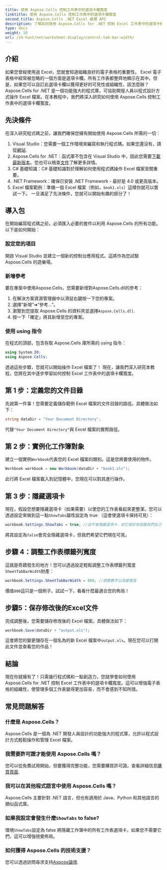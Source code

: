 ```yaml
---
title: 使用 Aspose.Cells 控制工作表中的選項卡欄寬度
linktitle: 使用 Aspose.Cells 控制工作表中的選項卡欄寬度
second_title: Aspose.Cells .NET Excel 處理 API
description: 了解如何使用 Aspose.Cells for .NET 控制 Excel 工作表中的選項卡欄寬度 - 包含有用範例的逐步指南。
type: docs
weight: 10
url: /zh-hant/net/worksheet-display/control-tab-bar-width/
---
```

## 介紹
如果您曾經使用過 Excel，您就會知道組織良好的電子表格的重要性。 Excel 電子表格中經常被忽略的一個方面是選項卡欄，所有工作表都整齊地顯示在其中。但是，如果您可以自訂此選項卡欄以獲得更好的可見性或組織性，該怎麼辦？ Aspose.Cells for .NET 是一個功能強大的程式庫，可協助開發人員以程式設計方式操作 Excel 檔案。在本教程中，我們將深入研究如何使用 Aspose.Cells 控制工作表中的選項卡欄寬度。 
## 先決條件
在深入研究程式碼之前，讓我們確保您擁有開始使用 Aspose.Cells 所需的一切：
1.  Visual Studio：您需要一個工作環境來編寫和執行程式碼。如果您還沒有，請從[網站](https://visualstudio.microsoft.com/).
2. Aspose.Cells for .NET：函式庫不包含在 Visual Studio 中，因此您需要[下載最新版本](https://releases.aspose.com/cells/net/)。您也可以檢查[文件](https://reference.aspose.com/cells/net/)了解更多詳情。
3. C# 基礎知識：C# 基礎知識對於理解如何使用程式碼操作 Excel 檔案至關重要。
4. .NET Framework：確保已安裝 .NET Framework - 最好是 4.0 或更高版本。
5.  Excel 檔案範例：準備一個 Excel 檔案（例如，`book1.xls`）這樣你就可以嘗試一下。
一旦滿足了先決條件，您就可以開始有趣的部分了！
## 導入包
在開始編寫程式碼之前，必須匯入必要的套件以利用 Aspose.Cells 的所有功能。以下是如何開始：
### 設定您的項目
開啟 Visual Studio 並建立一個新的控制台應用程式。這將作為您試驗 Aspose.Cells 的遊樂場。
### 新增參考
要在專案中使用Aspose.Cells，您需要新增對Aspose.Cells.dll的參考：
1. 在解決方案資源管理器中以滑鼠右鍵按一下您的專案。
2. 選擇“新增”➜“參考...”。
3. 瀏覽到您提取 Aspose.Cells 的資料夾並選擇`Aspose.Cells.dll`.
4. 按一下「確定」將其新增至您的專案。
### 使用 using 指令
在程式的頂部，包含存取 Aspose.Cells 庫所需的 using 指令：
```csharp
using System.IO;
using Aspose.Cells;
```
透過這些步驟，您就可以開始操作 Excel 檔案了！
現在，讓我們深入研究本教程，您將在其中逐步學習如何控制 Excel 工作表中的選項卡欄寬度。
## 第 1 步：定義您的文件目錄
先說第一件事！您需要定義儲存範例 Excel 檔案的文件目錄的路徑。具體做法如下：
```csharp
string dataDir = "Your Document Directory";
```
代替`"Your Document Directory"`與 Excel 檔案的實際路徑。
## 第 2 步：實例化工作簿對象
建立一個實例`Workbook`代表您的 Excel 檔案的類別。這是您將要使用的物件。
```csharp
Workbook workbook = new Workbook(dataDir + "book1.xls");
```
此行將 Excel 檔案載入到記憶體中，您現在可以對其進行操作。
## 第 3 步：隱藏選項卡
現在，假設您想要隱藏選項卡（如果需要）以使您的工作表看起來更整潔。您可以透過設定來做到這一點`ShowTabs`屬性設定為 true （這會使選項卡保持可見）：
```csharp
workbook.Settings.ShowTabs = true; //這不會隱藏選項卡，但它很好地提醒我們自己！
```
將其設定為`false`會完全隱藏選項卡，但我們希望它們現在可見。
## 步驟 4：調整工作表標籤列寬度
這就是奇蹟發生的地方！您可以透過設定輕鬆調整工作表標籤列寬度`SheetTabBarWidth`財產：
```csharp
workbook.Settings.SheetTabBarWidth = 800; //調整數字以改變寬度
```
價值`800`這只是一個例子。試試一下，看看什麼最適合您的佈局！
## 步驟5：保存修改後的Excel文件
完成調整後，您需要儲存修改後的 Excel 檔案。具體做法如下：
```csharp
workbook.Save(dataDir + "output.xls");
```
這會將您的變更儲存在一個名為的新 Excel 檔案中`output.xls`。現在您可以打開此文件並查看您的作品！
## 結論
現在你就擁有了！只需幾行程式碼和一點創造力，您就學會如何使用 Aspose.Cells for .NET 控制 Excel 工作表中的選項卡欄寬度。這可以增強電子表格的組織性，使管理多個工作表變得更加容易，而不會感到不知所措。 
## 常見問題解答
### 什麼是 Aspose.Cells？
Aspose.Cells 是一個為 .NET 開發人員設計的功能強大的程式庫，允許以程式設計方式輕鬆操作和管理 Excel 檔案。
### 我需要許可證才能使用 Aspose.Cells 嗎？
您可以從免費試用開始，但要獲得完整功能，您需要購買許可證。查看詳細信息[購買頁面](https://purchase.aspose.com/buy).
### 我可以在其他程式語言中使用 Aspose.Cells 嗎？
Aspose.Cells 主要針對 .NET 語言，但也有適用於 Java、Python 和其他語言的類似函式庫。
### 如果我設定會發生什麼`ShowTabs` to false?
環境`ShowTabs`設定為 false 將隱藏工作簿中的所有工作表選項卡，如果您不需要它們，這可以增強視覺佈局。
### 如何獲得 Aspose.Cells 的技術支援？
您可以透過訪問尋求支持[Aspose論壇](https://forum.aspose.com/c/cells/9).
